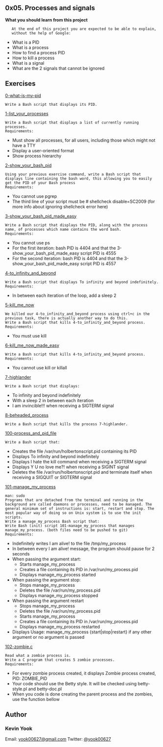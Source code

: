 ## 0x05. Processes and signals

**What you should learn from this project**

       At the end of this project you are expected to be able to explain,
       without the help of Google:

* What is a PID
* What is a process
* How to find a process PID
* How to kill a process
* What is a signal
* What are the 2 signals that cannot be ignored

## Exercises

[0-what-is-my-pid](./0-what-is-my-pid)
```
Write a Bash script that displays its PID.
```

[1-list_your_processes](./1-list_your_processes)
```
Write a Bash script that displays a list of currently running processes.
Requirements:
```
* Must show all processes, for all users, including those which might not have a TTY
* Display a user-oriented format
* Show process hierarchy

[2-show_your_bash_pid](./2-show_your_bash_pid)
```
Using your previous exercise command, write a Bash script that displays line containing the bash word, this allowing you to easily get the PID of your Bash process
Requirements:
```
* You cannot use pgrep
* The third line of your script must be # shellcheck disable=SC2009 (for more info about ignoring shellcheck error here)

[3-show_your_bash_pid_made_easy](./3-show_your_bash_pid_made_easy)
```
Write a Bash script that displays the PID, along with the process name, of processes which name contains the word bash.
Requirements:
```
* You cannot use ps
* For the first iteration: bash PID is 4404 and that the 3-show_your_bash_pid_made_easy script PID is 4555
* For the second iteration: bash PID is 4404 and that the 3-show_your_bash_pid_made_easy script PID is 4557

[4-to_infinity_and_beyond](./4-to_infinity_and_beyond)
```
Write a Bash script that displays To infinity and beyond indefinitely. 
Requirements:
```
* In between each iteration of the loop, add a sleep 2

[5-kill_me_now](./5-kill_me_now)
```
We killed our 4-to_infinity_and_beyond process using ctrl+c in the previous task, there is actually another way to do this.
Write a Bash script that kills 4-to_infinity_and_beyond process.
Requirements:
```
* You must use kill

[6-kill_me_now_made_easy](./6-kill_me_now_made_easy)
```
Write a Bash script that kills 4-to_infinity_and_beyond process.
Requirements:
```
* You cannot use kill or killall

[7-highlander](./7-highlander)
```
Write a Bash script that displays: 
```
* To infinity and beyond indefinitely
* With a sleep 2 in between each iteration
* I am invincible!!! when receiving a SIGTERM signal

[8-beheaded_process](./8-beheaded_process)
```
Write a Bash script that kills the process 7-highlander.
```

[100-process_and_pid_file](./100-process_and_pid_file)
```
Write a Bash script that: 
```
* Creates the file /var/run/holbertonscript.pid containing its PID
* Displays To infinity and beyond indefinitely
* Displays I hate the kill command when receiving a SIGTERM signal
* Displays Y U no love me?! when receiving a SIGINT signal
* Deletes the file /var/run/holbertonscript.pid and terminate itself when receiving a SIGQUIT or SIGTERM signal

[101-manage_my_process](./101-manage_my_process)
```
man: sudo
Programs that are detached from the terminal and running in the background are called daemons or processes, need to be managed. The general minimum set of instructions is: start, restart and stop. The most popular way of doing so on Unix system is to use the init scripts.
Write a manage_my_process Bash script that: 
Write Bash (init) script 101-manage_my_process that manages manage_my_process. (both files need to be pushed to git)
Requirements:
```
* Indefinitely writes I am alive! to the file /tmp/my_process
* In between every I am alive! message, the program should pause for 2 seconds
* When passing the argument start: 
  * Starts manage_my_process
  * Creates a file containing its PID in /var/run/my_process.pid
  * Displays manage_my_process started
* When passing the argument stop: 
  * Stops manage_my_process
  * Deletes the file /var/run/my_process.pid
  * Displays manage_my_process stopped
* When passing the argument restart 
  * Stops manage_my_process
  * Deletes the file /var/run/my_process.pid
  * Starts manage_my_process
  * Creates a file containing its PID in /var/run/my_process.pid
  * Displays manage_my_process restarted
* Displays Usage: manage_my_process {start|stop|restart} if any other argument or no argument is passed

[102-zombie.c](./102-zombie.c)
```
Read what a zombie process is.
Write a C program that creates 5 zombie processes.
Requirements:
```
* For every zombie process created, it displays Zombie process created, PID: ZOMBIE_PID
* Your code should use the Betty style. It will be checked using betty-style.pl and betty-doc.pl
* When you code is done creating the parent process and the zombies, use the function bellow

## Author
### Kevin Yook 
Email: <yook00627@gmail.com> Twitter: [@yook00627](https://twitter.com/yook00627)
